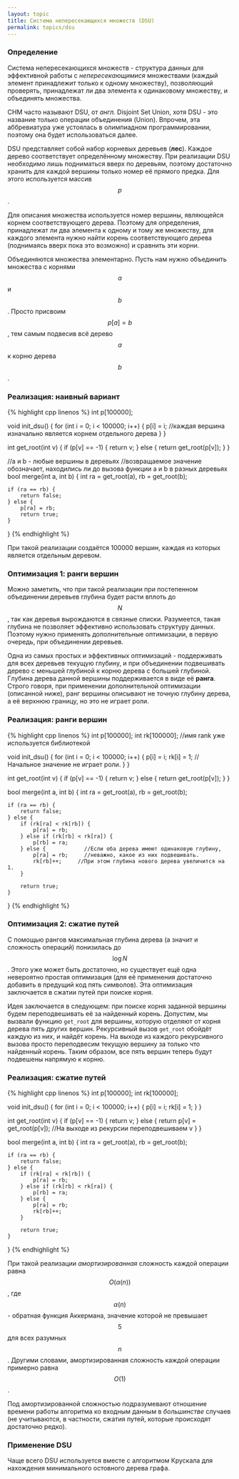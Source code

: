 ```yaml
---
layout: topic
title: Система непересекающихся множеств (DSU)
permalink: topics/dsu
---
```


### Определение

Система непересекающихся множеств - структура данных для эффективной
работы с *непересекающимися* множествами (каждый элемент принадлежит
только к одному множеству), позволяющий проверять, принадлежат ли два элемента
к одинаковому множеству, и объединять множества.

СНМ часто называют DSU, от *англ.* Disjoint Set Union, хотя DSU -
это название только операции объединения (Union). Впрочем, эта аббревиатура
уже устоялась в олимпиадном программировании, поэтому она будет использоваться
далее.

DSU представляет собой набор корневых деревьев (**лес**). Каждое
дерево соответствует определённому множеству. При реализации DSU необходимо
лишь подниматься вверх по деревьям, поэтому достаточно хранить для каждой
вершины только номер её прямого предка. Для этого используется массив $$p$$.

Для описания множества используется номер вершины, являющейся корнем
соответствующего дерева. Поэтому для определения, принадлежат ли два элемента
к одному и тому же множеству, для каждого элемента нужно найти корень
соответствующего дерева (поднимаясь вверх пока это возможно) и сравнить эти
корни.

Объединяются множества элементарно. Пусть нам нужно объединить множества
с корнями $$a$$ и $$b$$. Просто присвоим $$p[a] = b$$, тем самым подвесив всё дерево
$$a$$ к корню дерева $$b$$.

### Реализация: наивный вариант

{% highlight cpp linenos %}
int p[100000];

void init_dsu() {
    for (int i = 0; i < 100000; i++) {
        p[i] = i;  //каждая вершина изначально является корнем отдельного дерева
    }
}

int get_root(int v) {
    if (p[v] == -1) {
        return v;
    } else {
        return get_root(p[v]);
    }
}

//a и b - любые вершины в деревьях
//возвращаемое значение обозначает, находились ли до вызова функции a и b в разных деревьях
bool merge(int a, int b) {
    int ra = get_root(a), rb = get_root(b);

    if (ra == rb) {
        return false;
    } else {
        p[ra] = rb;
        return true;
    }
}
{% endhighlight %}


При такой реализации создаётся 100000 вершин, каждая из которых является
отдельным деревом.

### Оптимизация 1: ранги вершин

Можно заметить, что при такой реализации при постепенном объединении
деревьев глубина будет расти вплоть до $$N$$, так как деревья вырождаются
в связные списки. Разумеется, такая глубина не позволяет эффективно
использовать структуру данных. Поэтому нужно применять дополнительные
оптимизации, в первую очередь, при объединении деревьев.

Одна из самых простых и эффективных оптимизаций - поддерживать для
всех деревьев текущую глубину, и при объединении подвешивать дерево
с меньшей глубиной к корню дерева с большей глубиной. Глубина дерева
данной вершины поддерживается в виде её **ранга**. Строго
говоря, при применении дополнительной оптимизации (описанной ниже), ранг
вершины описывают не точную глубину дерева, а её верхнюю границу, но
это не играет роли.

### Реализация: ранги вершин

{% highlight cpp linenos %}
int p[100000];
int rk[100000];   //имя rank уже используется библиотекой

void init_dsu() {
    for (int i = 0; i < 100000; i++) {
        p[i] = i;
        rk[i] = 1;    //Начальное значение не играет роли.
    }
}

int get_root(int v) {
    if (p[v] == -1) {
        return v;
    } else {
        return get_root(p[v]);
    }
}

bool merge(int a, int b) {
    int ra = get_root(a), rb = get_root(b);

    if (ra == rb) {
        return false;
    } else {
        if (rk[ra] < rk[rb]) {
            p[ra] = rb;
        } else if (rk[rb] < rk[ra]) {
            p[rb] = ra;
        } else {            //Если оба дерева имеют одинаковую глубину,
            p[ra] = rb;     //неважно, какое из них подвешивать.
            rk[rb]++;     //При этом глубина нового дерева увеличится на 1.
        }

        return true;
    }
}
{% endhighlight %}


### Оптимизация 2: сжатие путей

С помощью рангов максимальная глубина дерева (а значит и сложность операций)
понизилась до $$\log N$$. Этого уже может быть достаточно, но существует ещё одна
невероятно простая оптимизация (для её применения достаточно добавить в
предущий код пять символов). Эта оптимизация заключается в сжатии путей
при поиске корня.

Идея заключается в следующем: при поиске корня заданной вершины будем
переподвешивать её за найденный корень. Допустим, мы вызвали функцию
`get_root` для вершины, которую отделяют от корня дерева пять
других вершин. Рекурсивный вызов <code>get_root</code> обойдёт каждую
из них, и найдёт корень. На выходе из каждого рекурсивного вызова просто
переподвесим текущую вершину за только что найденный корень. Таким образом,
все пять вершин теперь будут подвешены напрямую к корню.

### Реализация: сжатие путей

{% highlight cpp linenos %}
int p[100000];
int rk[100000];

void init_dsu() {
    for (int i = 0; i < 100000; i++) {
        p[i] = i;
        rk[i] = 1;
    }
}

int get_root(int v) {
    if (p[v] == -1) {
        return v;
    } else {
        return p[v] = get_root(p[v]);   //На выходе из рекурсии переподвешиваем v
    }
}

bool merge(int a, int b) {
    int ra = get_root(a), rb = get_root(b);

    if (ra == rb) {
        return false;
    } else {
        if (rk[ra] < rk[rb]) {
            p[ra] = rb;
        } else if (rk[rb] < rk[ra]) {
            p[rb] = ra;
        } else {
            p[ra] = rb;
            rk[rb]++;
        }

        return true;
    }
}
{% endhighlight %}


При такой реализации *амортизированная* сложность каждой операции
равна $$O(\alpha(n))$$, где $$\alpha(n)$$ - обратная функция Аккермана,
значение которой не превышает $$5$$ для всех разумных $$n$$. Другими словами,
амортизированная сложность каждой операции примерно равна $$O(1)$$.

Под амортизированной сложностью подразумевают отношение времени работы
алгоритма ко входным данным в *большинстве* случаев (не учитываются,
в частности, сжатия путей, которые происходят достаточно редко).

### Применение DSU

Чаще всего DSU используется вместе с алгоритмом Крускала для нахождения
минимального остовного дерева графа.
